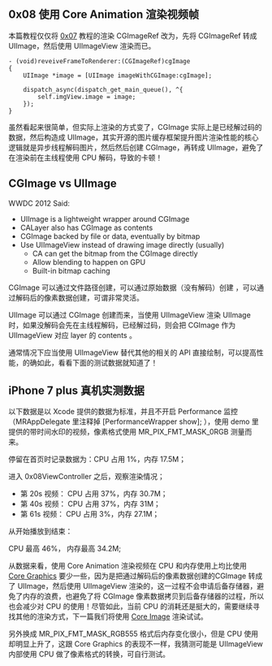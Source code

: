 
## 0x08 使用 Core Animation 渲染视频帧

本篇教程仅仅将  [0x07](./0x07.md) 教程的渲染 CGImageRef 改为，先将 CGImageRef 转成 UIImage，然后使用 UIImageView 渲染而已。

```objc
- (void)reveiveFrameToRenderer:(CGImageRef)cgImage
{
    UIImage *image = [UIImage imageWithCGImage:cgImage];

    dispatch_async(dispatch_get_main_queue(), ^{
        self.imgView.image = image;
    });
}
```

虽然看起来很简单，但实际上渲染的方式变了，CGImage 实际上是已经解过码的数据，然后构造成 UIImage，其实开源的图片缓存框架提升图片渲染性能的核心逻辑就是异步线程解码图片，然后然后创建 CGImage，再转成 UIImage，避免了在渲染前在主线程使用 CPU 解码，导致的卡顿！

## CGImage vs UIImage

WWDC 2012 Said:

- UIImage is a lightweight wrapper around CGImage
- CALayer also has CGImage as contents
- CGImage backed by file or data, eventually by bitmap
- Use UIImageView instead of drawing image directly (usually) 
  - CA can get the bitmap from the CGImage directly
  - Allow blending to happen on GPU
  - Built-in bitmap caching

CGImage 可以通过文件路径创建，可以通过原始数据（没有解码）创建 ，可以通过解码后的像素数据创建，可谓非常灵活。

UIImage 可以通过 CGImage 创建而来，当使用 UIImageView 渲染 UIImage 时，如果没解码会先在主线程解码，已经解过码，则会把 CGImage 作为 UIImageView 对应 layer 的 contents 。

通常情况下应当使用 UIImageView 替代其他的相关的 API 直接绘制，可以提高性能，的确如此，看看下面的测试数据就知道了！

## iPhone 7 plus 真机实测数据

以下数据是以 Xcode 提供的数据为标准，并且不开启 Performance 监控（MRAppDelegate 里注释掉 [PerformanceWrapper show]; ），使用 demo 里提供的带时间水印的视频，像素格式使用 MR_PIX_FMT_MASK_0RGB 测量而来。

停留在首页时记录数据为：CPU 占用 1%，内存 17.5M；

进入 0x08ViewController 之后，观察渲染情况；

 - 第 20s 视频： CPU 占用 37%，内存 30.7M；
 - 第 40s 视频： CPU 占用 37%，内存 31M；
 - 第 61s 视频： CPU 占用 3%，内存 27.1M；

从开始播放到结束：

CPU 最高 46%， 内存最高 34.2M;

从数据来看，使用 Core Animation 渲染视频在 CPU 和内存使用上均比使用 [Core Graphics](./0x07.md) 要少一些，因为是把通过解码后的像素数据创建的CGImage 转成了 UIImage，然后使用 UIImageView 渲染的，这一过程不会申请后备存储器，避免了内存的浪费，也避免了将  CGImage 像素数据拷贝到后备存储器的过程，所以也会减少对 CPU 的使用！尽管如此，当前 CPU 的消耗还是挺大的，需要继续寻找其他的渲染方式，下一篇我们将使用 [Core Image](./0x09.md) 渲染试试。

另外换成 MR_PIX_FMT_MASK_RGB555 格式后内存变化很小，但是 CPU 使用却明显上升了，这跟 Core Graphics  的表现不一样，我猜测可能是 UIImageView 内部使用 CPU 做了像素格式的转换，可自行测试。
